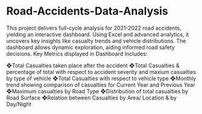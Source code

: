 # Road-Accidents-Data-Analysis
This project delivers full-cycle analysis for 2021-2022 road accidents, yielding an interactive dashboard. Using Excel and advanced analytics, it uncovers key insights like casualty trends and vehicle distributions. The dashboard allows dynamic exploration, aiding informed road safety decisions.
Key Metrics displayed in Dashboard Includes:

❖Total Casualties taken place after the accident
❖Total Casualties & percentage of total with respect to accident severity and maxium casualties by type of vehicle
❖Total Casualties with respect to vehicle type
❖Monthly trend showing comparison of casualties for Current Year and Previous Year
❖Maximum casualties by Road Type
❖Distribution of total casualties by Road Surface
❖Relation between Casualties by Area/ Location & by Day/Night
